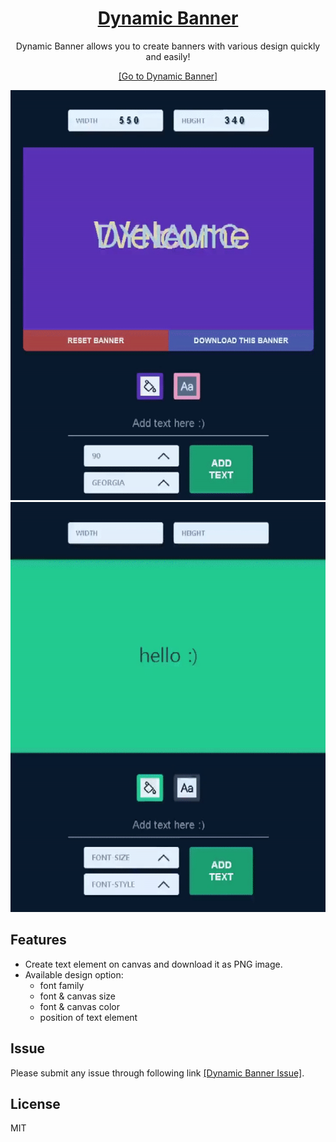 <div align="center">
    <a href="https://jeremyoo.github.io/DynamicBanner/">
        <h1>Dynamic Banner</h1>
    </a>

Dynamic Banner allows you to create banners with various design quickly and easily!

[[Go to Dynamic Banner]](https://jeremyoo.github.io/DynamicBanner/)
</div>


![example1.gif](./src/static/example1.gif) ![example2.gif](./src/static/example2.gif)

## Features
- Create text element on canvas and download it as PNG image.
- Available design option:
    - font family
    - font & canvas size
    - font & canvas color
    - position of text element

## Issue
Please submit any issue through following link [[Dynamic Banner Issue]](https://github.com/godori/banner-maker/issues).

## License
MIT
